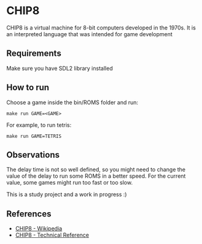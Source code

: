 # CHIP8
CHIP8 is a virtual machine for 8-bit computers developed in the 1970s. It is an interpreted language that was intended for game development

## Requirements 
Make sure you have SDL2 library installed

## How to run
Choose a game inside the bin/ROMS folder and run: 
```
make run GAME=<GAME>
```
For example, to run tetris:
```
make run GAME=TETRIS
```
## Observations
The delay time is not so well defined, so you might need to change the value of the delay to run some ROMS in a better speed. For the current value, some games might run too fast or too slow. 

This is a study project and a work in progress :)
## References 
- [CHIP8 - Wikipedia](https://en.wikipedia.org/wiki/CHIP-8)
- [CHIP8 - Technical Reference](http://devernay.free.fr/hacks/chip8/C8TECH10.HTM)
